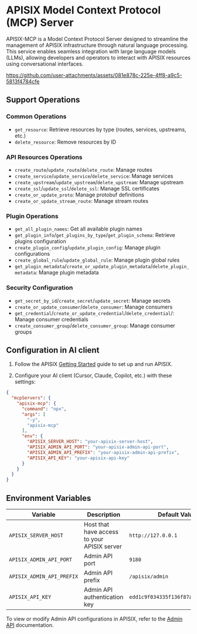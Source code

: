 # APISIX Model Context Protocol (MCP) Server

APISIX-MCP is a Model Context Protocol Server designed to streamline the management of APISIX infrastructure through natural language processing. This service enables seamless integration with large language models (LLMs), allowing developers and operators to interact with APISIX resources using conversational interfaces.

https://github.com/user-attachments/assets/081e878c-225e-4ff8-a9c5-5813f4784cfe


## Support Operations

### Common Operations

- `get_resource`: Retrieve resources by type (routes, services, upstreams, etc.)
- `delete_resource`: Remove resources by ID

### API Resources Operations

- `create_route`/`update_route`/`delete_route`: Manage routes
- `create_service`/`update_service`/`delete_service`: Manage services
- `create_upstream`/`update_upstream`/`delete_upstream`: Manage upstream
- `create_ssl`/`update_ssl`/`delete_ssl`: Manage SSL certificates
- `create_or_update_proto`: Manage protobuf definitions
- `create_or_update_stream_route`: Manage stream routes

### Plugin Operations

- `get_all_plugin_names`: Get all available plugin names
- `get_plugin_info`/`get_plugins_by_type`/`get_plugin_schema`: Retrieve plugins configuration
- `create_plugin_config`/`update_plugin_config`: Manage plugin configurations
- `create_global_rule`/`update_global_rule`: Manage plugin global rules
- `get_plugin_metadata`/`create_or_update_plugin_metadata`/`delete_plugin_metadata`: Manage plugin metadata

### Security Configuration

- `get_secret_by_id`/`create_secret`/`update_secret`: Manage secrets
- `create_or_update_consumer`/`delete_consumer`: Manage consumers
- `get_credential`/`create_or_update_credential`/`delete_credential`/: Manage consumer credentials
- `create_consumer_group`/`delete_consumer_group`: Manage consumer groups

## Configuration in AI client

1. Follow the APISIX [Getting Started](https://docs.api7.ai/apisix/getting-started/) guide to set up and run APISIX.

2. Configure your AI client (Cursor, Claude, Copilot, etc.) with these settings:

```json
{
  "mcpServers": {
    "apisix-mcp": {
      "command": "npx",
      "args": [
        "-y",
        "apisix-mcp"
      ],
      "env": {
        "APISIX_SERVER_HOST": "your-apisix-server-host",
        "APISIX_ADMIN_API_PORT": "your-apisix-admin-api-port",
        "APISIX_ADMIN_API_PREFIX": "your-apisix-admin-api-prefix",
        "APISIX_API_KEY": "your-apisix-api-key"
      }
    }
  }
}
```

## Environment Variables

| Variable                  | Description                                 | Default Value                      |
| ------------------------- | ------------------------------------------- | ---------------------------------- |
| `APISIX_SERVER_HOST`      | Host that have access to your APISIX server | `http://127.0.0.1`                 |
| `APISIX_ADMIN_API_PORT`   | Admin API port                              | `9180`                             |
| `APISIX_ADMIN_API_PREFIX` | Admin API prefix                            | `/apisix/admin`                    |
| `APISIX_API_KEY`          | Admin API authentication key                | `edd1c9f034335f136f87ad84b625c8f1` |

To view or modify Admin API configurations in APISIX, refer to the [Admin API](https://apisix.apache.org/docs/apisix/admin-api) documentation.
